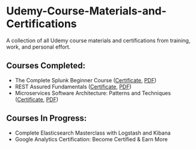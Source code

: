 # Udemy-Course-Materials-and-Certifications

A collection of all Udemy course materials and certifications from training, work, and personal effort.

## Courses Completed:
* The Complete Splunk Beginner Course ([Certificate](https://fidelity.udemy.com/certificate/UC-DHHHHK9H/), [PDF](The%20Complete%20Splunk%20Beginner%20Course%20Materials/Certificate%20of%20Completion.pdf))
* REST Assured Fundamentals ([Certificate](https://fidelity.udemy.com/certificate/UC-HT96BGT3/), [PDF](REST%20Assured%20Fundamentals%20Materials/Certificate%20of%20Completion.pdf))
* Microservices Software Architecture: Patterns and Techniques ([Certificate](https://fidelity.udemy.com/certificate/UC-NJUD4YZR/), [PDF](Microservices%20Software%20Architecture%20-%20%20Patterns%20and%20Techniques/Certificate%20of%20Completion.pdf))


## Courses In Progress:
* Complete Elasticsearch Masterclass with Logstash and Kibana
* Google Analytics Certification: Become Certified & Earn More
